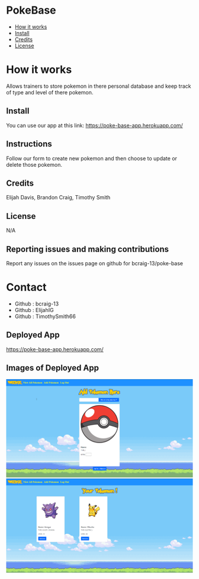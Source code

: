 # PokeBase

* [How it works](#work)
* [Install](#install)
* [Credits](#credits)
* [License](#license)
# How it works 
Allows trainers to store pokemon in there personal database and keep track of type and level of there pokemon. 
## Install
You can use our app at this link: https://poke-base-app.herokuapp.com/
## Instructions
Follow our form to create new pokemon and then choose to update or delete those pokemon. 
## Credits
Elijah Davis, Brandon Craig, Timothy Smith
## License 
N/A
## Reporting issues and making contributions 
Report any issues on the issues page on github for bcraig-13/poke-base
# Contact
* Github : bcraig-13
* Github : ElijahIG
* Github : TimothySmith66 
## Deployed App 
https://poke-base-app.herokuapp.com/
## Images of Deployed App

![All Pokemon](./docs/addPokemon.PNG)
![Adding Pokemon](./docs/viewAll.PNG)
